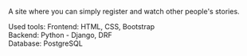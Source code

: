 A site where you can simply register and watch other people's stories.

Used tools:
  Frontend: HTML, CSS, Bootstrap  
  Backend: Python - Django, DRF  
  Database: PostgreSQL
